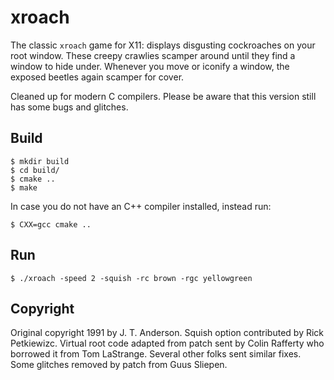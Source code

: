 # xroach
The classic `xroach` game for X11: displays disgusting cockroaches on your root
window. These creepy crawlies scamper around until they find a window to
hide under. Whenever you move or iconify a window, the exposed beetles again
scamper for cover.

Cleaned up for modern C compilers. Please be aware that this version still has
some bugs and glitches.

## Build
```
$ mkdir build
$ cd build/
$ cmake ..
$ make
```
In case you do not have an C++ compiler installed, instead run:
```
$ CXX=gcc cmake ..
```

## Run
```
$ ./xroach -speed 2 -squish -rc brown -rgc yellowgreen
```

## Copyright
Original copyright 1991 by J. T. Anderson. Squish option contributed by
Rick Petkiewizc. Virtual root code adapted from patch sent by Colin
Rafferty who borrowed it from Tom LaStrange. Several other folks sent
similar fixes. Some glitches removed by patch from Guus Sliepen.
